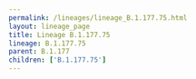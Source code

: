 ```yaml
---
permalink: /lineages/lineage_B.1.177.75.html
layout: lineage_page
title: Lineage B.1.177.75
lineage: B.1.177.75
parent: B.1.177
children: ['B.1.177.75']
---
```


